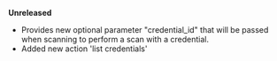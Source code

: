 **Unreleased**
* Provides new optional parameter "credential_id" that will be passed when scanning to perform a scan with a credential.
* Added new action 'list credentials'